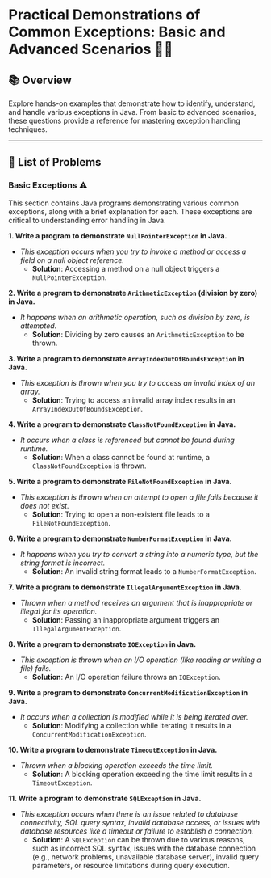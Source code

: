 # Practical Demonstrations of Common Exceptions: Basic and Advanced Scenarios 🚀✅

## 📚 Overview
Explore hands-on examples that demonstrate how to identify, understand, and handle various exceptions in Java. From basic to advanced scenarios, these questions provide a reference for mastering exception handling techniques.

---

## 📝 List of Problems

### **Basic Exceptions** ⚠️
This section contains Java programs demonstrating various common exceptions, along with a brief explanation for each. These exceptions are critical to understanding error handling in Java.

**1. Write a program to demonstrate `NullPointerException` in Java.**
   - _This exception occurs when you try to invoke a method or access a field on a null object reference._  
     - **Solution**: Accessing a method on a null object triggers a `NullPointerException`.

**2. Write a program to demonstrate `ArithmeticException` (division by zero) in Java.**
   - _It happens when an arithmetic operation, such as division by zero, is attempted._  
     - **Solution**: Dividing by zero causes an `ArithmeticException` to be thrown.

**3. Write a program to demonstrate `ArrayIndexOutOfBoundsException` in Java.**
   - _This exception is thrown when you try to access an invalid index of an array._  
     - **Solution**: Trying to access an invalid array index results in an `ArrayIndexOutOfBoundsException`.

**4. Write a program to demonstrate `ClassNotFoundException` in Java.**
   - _It occurs when a class is referenced but cannot be found during runtime._  
     - **Solution**: When a class cannot be found at runtime, a `ClassNotFoundException` is thrown.

**5. Write a program to demonstrate `FileNotFoundException` in Java.**
   - _This exception is thrown when an attempt to open a file fails because it does not exist._  
     - **Solution**: Trying to open a non-existent file leads to a `FileNotFoundException`.

**6. Write a program to demonstrate `NumberFormatException` in Java.**
   - _It happens when you try to convert a string into a numeric type, but the string format is incorrect._  
     - **Solution**: An invalid string format leads to a `NumberFormatException`.

**7. Write a program to demonstrate `IllegalArgumentException` in Java.**
   - _Thrown when a method receives an argument that is inappropriate or illegal for its operation._  
     - **Solution**: Passing an inappropriate argument triggers an `IllegalArgumentException`.

**8. Write a program to demonstrate `IOException` in Java.**
   - _This exception is thrown when an I/O operation (like reading or writing a file) fails._  
     - **Solution**: An I/O operation failure throws an `IOException`.

**9. Write a program to demonstrate `ConcurrentModificationException` in Java.**
   - _It occurs when a collection is modified while it is being iterated over._  
     - **Solution**: Modifying a collection while iterating it results in a `ConcurrentModificationException`.

**10. Write a program to demonstrate `TimeoutException` in Java.**
   - _Thrown when a blocking operation exceeds the time limit._  
     - **Solution**: A blocking operation exceeding the time limit results in a `TimeoutException`.

**11. Write a program to demonstrate `SQLException` in Java.**
   - _This exception occurs when there is an issue related to database connectivity, SQL query syntax, invalid database access, or issues with database resources like a timeout or failure to establish a connection._  
     - **Solution**: A `SQLException` can be thrown due to various reasons, such as incorrect SQL syntax, issues with the database connection (e.g., network problems, unavailable database server), invalid query parameters, or resource limitations during query execution.
